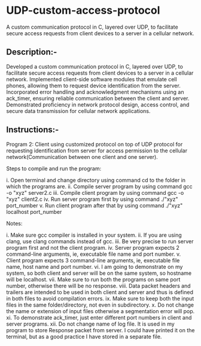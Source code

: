 # UDP-custom-access-protocol
A custom communication protocol in C, layered over UDP, to facilitate secure access requests from client devices to a server in a cellular network.


Description:-
-------------
Developed a custom communication protocol in C, layered over UDP, to facilitate secure access requests from client devices to a server in a cellular network.
Implemented client-side software modules that emulate cell phones, allowing them to request device identification from the server.
Incorporated error handling and acknowledgment mechanisms using an ack_timer, ensuring reliable communication between the client and server.
Demonstrated proficiency in network protocol design, access control, and secure data transmission for cellular network applications.

Instructions:-
--------------

Program 2: Client using customized protocol on top of UDP protocol for requesting identification from server for access permission to the cellular network(Communication between one client and one server).



Steps to compile and run the program:

  i. Open terminal and change directory using command cd to the folder in which the programs are.
 ii. Compile server program by using command gcc -o "xyz" server2.c
iii. Compile client program by using command gcc -o "xyz" client2.c
 iv. Run server program first by using command ./"xyz" port_number
  v. Run client program after that by using command ./"xyz" localhost port_number


Notes:

   i. Make sure gcc compiler is installed in your system.
  ii. If you are using clang, use clang commands instead of gcc.
 iii. Be very precise to run server program first and not the client program.
  iv. Server program expects 2 command-line arguments, ie, executable file name and port number.
   v. Client program expects 3 command-line arguments, ie, executable file name, host name and port number.
  vi. I am going to demonstrate on my system, so both client and server will be on the same system, so hostname will be localhost.
 vii. Make sure to run both the programs on same port number, otherwise there will be no response.
viii. Data packet headers and trailers are intended to be used in both client and server and thus is defined in both files to avoid compilation errors.
  ix. Make sure to keep both the input files in the same folder/directory, not even in subdirectory.
   x. Do not change the name or extension of input files otherwise a segmentation error will pop.
  xi. To demonstrate ack_timer, just enter different port numbers in client and server programs.
 xii. Do not change name of log file. It is used in my program to store Response packet from server. I could have printed it on the terminal, but as a good practice I have stored in a separate file.
